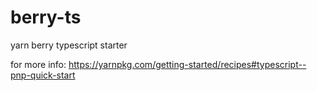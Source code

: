 # berry-ts

yarn berry typescript starter

for more info: https://yarnpkg.com/getting-started/recipes#typescript--pnp-quick-start
